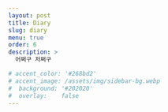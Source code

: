 ```yaml
---
layout: post
title: Diary
slug: diary
menu: true
order: 6
description: >
  어쩌구 저쩌구

# accent_color: '#268bd2'
# accent_image: /assets/img/sidebar-bg.webp
#  background: '#202020'
#  overlay:    false
---
```


